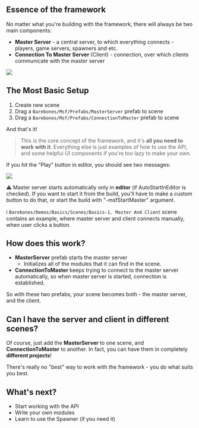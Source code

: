 ## Essence of the framework

No matter what you're building with the framework, there will always be two main components:

* **Master Server** - a central server, to which everything connects - players, game servers, spawners and etc.
* **Connection To Master Server** (Client) - connection, over which clients communicate with the master server

![](http://i.imgur.com/80FNqw3.png)

## The Most Basic Setup

1. Create new scene
1. Drag a `Barebones/Msf/Prefabs/MasterServer` prefab to scene
1. Drag a `Barebones/Msf/Prefabs/ConnectionToMaster` prefab to scene

And that's it!

> This is the core concept of the framework, and it's **all you need to work with it**. Everything else is just examples of how to use the API, and some helpfui UI components if you're too lazy to make your own.

If you hit the "Play" button in editor, you should see two messages:

![](http://i.imgur.com/DkdPOy8.png)

⚠️ Master server starts automatically only in **editor** (if AutoStartInEditor is checked). If you want to start it from the build, you'll have to make a custom button to do that, or start the build with "-msfStartMaster" argument.

ℹ️ `Barebones/Demos/Basics/Scenes/Basics-1. Master And Client` scene contains an example, where master server and client connects manually, when user clicks a button.

## How does this work?

* **MasterServer** prefab starts the master server
  * Initializes all of the modules that it can find in the scene.
* **ConnectionToMaster** keeps trying to connect to the master server automatically, so when master server is started, connection is established.

So with these two prefabs, your scene becomes both - the master server, and the client.

## Can I have the server and client in different scenes?

Of course, just add the **MasterServer** to one scene, and **ConnectionToMaster** to another. In fact, you can have them in completely **different projects**! 

There's really no "best" way to work with the framework - you do what suits you best.

## What's next?

* Start working with the API
* Write your own modules
* Learn to use the Spawner (if you need it)